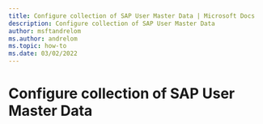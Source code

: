 ```yaml
---
title: Configure collection of SAP User Master Data | Microsoft Docs
description: Configure collection of SAP User Master Data
author: msftandrelom
ms.author: andrelom
ms.topic: how-to
ms.date: 03/02/2022
---
```


# Configure collection of SAP User Master Data
